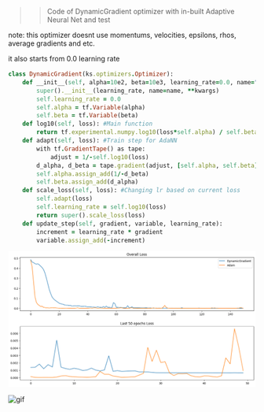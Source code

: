>> Code of DynamicGradient optimizer with in-built Adaptive Neural Net and test

note: this optimizer doesnt use momentums, velocities, epsilons, rhos, average gradients and etc.

it also starts from 0.0 learning rate

```ruby
class DynamicGradient(ks.optimizers.Optimizer):
    def __init__(self, alpha=10e2, beta=10e3, learning_rate=0.0, name="DynamicGradient", **kwargs):
        super().__init__(learning_rate, name=name, **kwargs)
        self.learning_rate = 0.0
        self.alpha = tf.Variable(alpha)
        self.beta = tf.Variable(beta)
    def log10(self, loss): #Main function
        return tf.experimental.numpy.log10(loss*self.alpha) / self.beta
    def adapt(self, loss): #Train step for AdaNN
        with tf.GradientTape() as tape:
            adjust = 1/-self.log10(loss)
        d_alpha, d_beta = tape.gradient(adjust, [self.alpha, self.beta])
        self.alpha.assign_add(1/-d_beta)
        self.beta.assign_add(d_alpha)
    def scale_loss(self, loss): #Changing lr based on current loss
        self.adapt(loss)
        self.learning_rate = self.log10(loss)
        return super().scale_loss(loss)
    def update_step(self, gradient, variable, learning_rate):
        increment = learning_rate * gradient
        variable.assign_add(-increment)
```

![graph](https://github.com/AlephVenXm/Main/blob/main/OptimizingCalculations/DynamicGradient%20with%20in-built%20AdaNN%20sine%20function%20test.png)

![gif](https://github.com/AlephVenXm/Main/blob/main/OptimizingCalculations/test_sine.gif)
